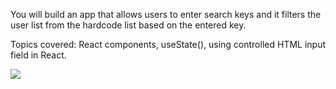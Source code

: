 <p>You will build an app that allows users to enter search keys and it filters the user list from the hardcode list based on the entered key.
</p>
<p>Topics covered:
React components, useState(), using controlled HTML input field in React.
</p>
<img src="https://user-images.githubusercontent.com/103887168/168418722-007acb6f-02e2-447d-8902-585a79035edd.gif" />
